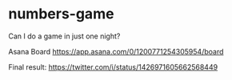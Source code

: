 # numbers-game
Can I do a game in just one night?

Asana Board
https://app.asana.com/0/1200771254305954/board

Final result:
https://twitter.com/i/status/1426971605662568449
